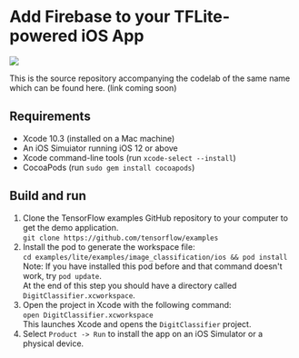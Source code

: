 # Add Firebase to your TFLite-powered iOS App

<img src="https://storage.googleapis.com/khanhlvg-public.appspot.com/digit-classifier/screenshot_ios.png" />

This is the source repository accompanying the codelab of the same name which can be
found here. (link coming soon)

## Requirements

*  Xcode 10.3 (installed on a Mac machine)
*  An iOS Simuiator running iOS 12 or above
*  Xcode command-line tools (run ```xcode-select --install```)
*  CocoaPods (run ```sudo gem install cocoapods```)

## Build and run

1. Clone the TensorFlow examples GitHub repository to your computer to get the
demo
application.<br/>
```git clone https://github.com/tensorflow/examples```
1. Install the pod to generate the workspace file:<br/>
```cd examples/lite/examples/image_classification/ios && pod install```<br/>
Note: If you have installed this pod before and that command doesn't work, try ```pod update```.<br/>
At the end of this step you should have a directory called ```DigitClassifier.xcworkspace```.
1. Open the project in Xcode with the following command:<br/>
```open DigitClassifier.xcworkspace```<br/>
This launches Xcode and opens the ```DigitClassifier``` project.
1. Select `Product -> Run` to install the app on an iOS Simulator or a physical
device.
